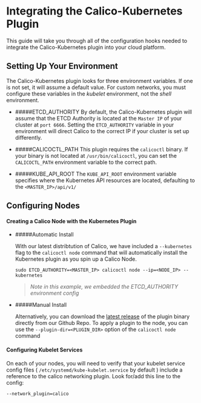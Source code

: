 # Integrating the Calico-Kubernetes Plugin

This guide will take you through all of the configuration hooks needed to integrate the Calico-Kubernetes plugin into your cloud platform.

## Setting Up Your Environment 
   The Calico-Kubernetes plugin looks for three environment variables. If one is not set, it will assume a default value. For custom networks, you must configure these variables in the _kubelet_ environment, not the _shell_ environment. 

* #####ETCD_AUTHORITY
   By default, the Calico-Kubernetes plugin will assume that the ETCD Authority is located at the `Master IP` of your cluster at `port 6666`. Setting the `ETCD_AUTHORITY` variable in your environment will direct Calico to the correct IP if your cluster is set up differently.

* #####CALICOCTL_PATH
   This plugin requires the `calicoctl` binary. If your binary is not located at `/usr/bin/calicoctl`, you can set the `CALICOCTL_PATH` environment variable to the correct path.

* #####KUBE_API_ROOT
   The `KUBE_API_ROOT` environment variable specifies where the Kubernetes API resources are located, defaulting to the `<MASTER_IP>/api/v1/`

## Configuring Nodes

#### Creating a Calico Node with the Kubernetes Plugin

* #####Automatic Install

   With our latest distribtution of Calico, we have included a `--kubernetes` flag to the `calicoctl node` command that will automatically install the Kubernetes plugin as you spin up a Calico Node.
   ```
   sudo ETCD_AUTHORITY=<MASTER_IP> calicoctl node --ip=<NODE_IP> --kubernetes
   ```
   >_Note in this example, we embedded the ETCD_AUTHORITY environment config_

* #####Manual Install

   Alternatively, you can download the [latest release](https://github.com/Metaswitch/calico-docker/releases/latest) of the plugin binary directly from our Github Repo.
   To apply a plugin to the node, you can use the `--plugin-dir=<PLUGIN_DIR>` option of the `calicoctl node` command

#### Configuring Kubelet Services
   On each of your nodes, you will need to verify that your kubelet service config files ( `/etc/systemd/kube-kubelet.service` by default ) include a reference to the calico networking plugin. Look for/add this line to the config:
   ``` 
   --network_plugin=calico
   ```
